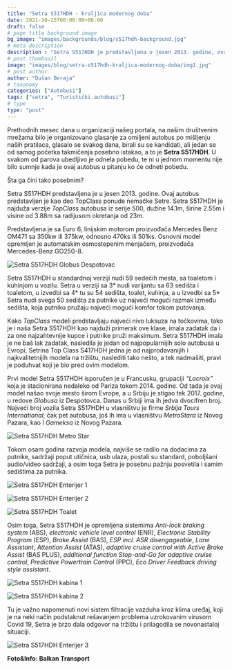 ```yaml
---
title: "Setra S517HDH - kraljica modernog doba"
date: 2021-10-25T00:00:00+06:00
draft: false
# page title background image
bg_image: "images/backgrounds/blog/s517hdh-background.jpg"
# meta description
description : "Setra S517HDH je predstavljena u jesen 2013. godine, ovaj autobus je predstavljen kao deo TopClass ponude nemačke Setre"
# post thumbnail
image: "images/blog/setra-s517hdh-kraljica-modernog-doba/img1.jpg"
# post author
author: "Dušan Beraja"
# taxonomy
categories: ["Autobusi"]
tags: ["setra", "Turistički autobusi"]
# type
type: "post"
---
```


Prethodnih mesec dana u organizaciji našeg portala, na našim društvenim mrežama bilo je organizovano glasanje za omiljeni autobus po mišljenju naših pratilaca, glasalo se svakog dana, birali su se kandidati, ali jedan se od samog početka takmičenja posebno istakao, a to je **Setra S517HDH**. U svakom od parova ubedljivo je odnela pobedu, te ni u jednom momentu nije bilo sumnje kada je ovaj autobus u pitanju ko će odneti pobedu. 

Šta ga čini tako posebnim? 

Setra S517HDH predstavljena je u jesen 2013. godine. Ovaj autobus predstavljen je kao deo TopClass ponude nemačke Setre. Setra S517HDH je najduža verzije *TopClass* autobusa iz serije 500, dužine 14.1m, širine 2.55m i visine od 3.88m sa radijusom okretanja od 23m.

Predstavljena je sa Euro 6, linijskim motorom proizvođača Mercedes Benz OM471 sa 350kw ili 375kw, odnosno 470ks ili 501ks. Osnovni model opremljen je automatskim osmostepenim menjačem, proizvođača Mercedes-Benz GO250-8.

![Setra S517HDH Globus Despotovac](/images/blog/setra-s517hdh-kraljica-modernog-doba/img2.jpg "Setra S517HDH Globus Despotovac")

Setra S517HDH u standardnoj verziji nudi 59 sedećih mesta, sa toaletom i kuhinjom u vozilu. Setra u verziji sa 3* nudi varijantu sa 63 sedišta i toaletom, u izvedbi sa 4* tu su 54 sedišta, toalet, kuhinja, a u izvedbi sa 5* Setra nudi svega 50 sedišta za putnike uz najveći mogući razmak između sedišta, koja putniku pružaju najveći mogući komfor tokom putovanja.

Kako *TopClass* modeli predstavljaju najveći nivo luksuza na točkovima, tako je i naša Setra S517HDH kao najduži primerak ove klase, imala zadatak da i za one najzahtevnije kupce i putnike pruži maksimum. Setra S517HDH imala je ne baš lak zadatak, nasledila je jedan od najpopularnijih solo autobusa u Evropi, Setrina Top Class S417HDH jedna je od najprodavanijih i najkvalitetnijih modela na tržištu, naslediti tako nešto, a tek nadmašiti, pravi je poduhvat koji je bio pred ovim modelom.

Prvi model Setra S517HDH isporučen je u Francusku, grupaciji *“Lacroix”* koja je stacionirana nedaleko od Pariza tokom 2014. godine. Od tada je ovaj model našao svoje mesto širom Evrope, a u Srbiju je stigao tek 2017. godine, u redove *Globusa* iz Despotovca. Danas u Srbiji ima ih jedva dvocifren broj. Najveći broj vozila Setra S517HDH u vlasništvu je firme *Srbija Tours International*, čak pet autobusa, još ih ima u vlasništvu *MetroStara* iz Novog Pazara, kao I *Gameksa* iz Novog Pazara.

![Setra S517HDH Metro Star](/images/blog/setra-s517hdh-kraljica-modernog-doba/img3.jpg "Setra S517HDH Metro Star")

Tokom osam godina razvoja modela, najviše se radilo na dodacima za putnike, sadržaji poput utičnica, usb ulaza, postali su standard, poboljšani audio/video sadržaji, a osim toga Setra je posebnu pažnju posvetila i samim sedištima za putnika.

![Setra S517HDH Enterijer 1](/images/blog/setra-s517hdh-kraljica-modernog-doba/img4.jpg "Setra S517HDH Enterijer 1")

![Setra S517HDH Enterijer 2](/images/blog/setra-s517hdh-kraljica-modernog-doba/img5.jpg "Setra S517HDH Enterijer 2")

![Setra S517HDH Toalet](/images/blog/setra-s517hdh-kraljica-modernog-doba/img6.jpg "Setra S517HDH Toalet")

Osim toga, Setra S517HDH je opremljena sistemima *Anti-lock braking system* (ABS), *electronic vehicle level control* (ENR), *Electronic Stability Program* (ESP), *Brake Assist* (BAS), *ESP incl. ASR disengageable*, *Lane Assistant*, *Attention Assist* (ATAS), *adaptive cruise control with Active Brake Assist* (BAS PLUS), *additional function Stop-and-Go for adaptive cruise control*, *Predictive Powertrain Control* (PPC), *Eco Driver Feedback driving style assistant*.

![Setra S517HDH kabina 1](/images/blog/setra-s517hdh-kraljica-modernog-doba/img7.jpg "Setra S517HDH kabina 1")

![Setra S517HDH kabina 2](/images/blog/setra-s517hdh-kraljica-modernog-doba/img8.jpg "Setra S517HDH kabina 2")

Tu je važno napomenuti novi sistem filtracije vazduha kroz klima uređaj, koji je na neki način podstaknut rešavanjem problema uzrokovanim virusom Covid 19, Setra je brzo dala odgovor na tržištu i prilagodila se novonastaloj situaciji.

![Setra S517HDH Enterijer 3](/images/blog/setra-s517hdh-kraljica-modernog-doba/img9.jpg "Setra S517HDH Enterijer 3")

**Foto&Info: Balkan Transport**
